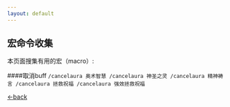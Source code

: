 ```yaml
---
layout: default
---
```


## 宏命令收集

本页面搜集有用的宏（macro）:

####取消buff
    ```
/cancelaura 奥术智慧
/cancelaura 神圣之灵
/cancelaura 精神祷言
/cancelaura 拯救祝福
/cancelaura 强效拯救祝福
    ```

[←back](./)


